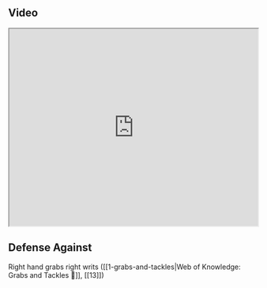 ## Video

<iframe src="https://www.youtube.com/embed/FFs9y-bd4ks" width="100%" height="400"></iframe>

## Defense Against

Right hand grabs right writs ([[1-grabs-and-tackles|Web of Knowledge: Grabs and Tackles 🤝]], [[13]])